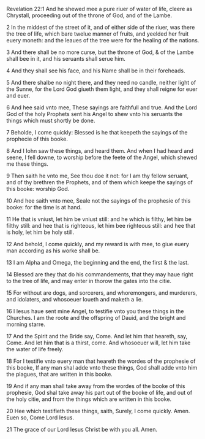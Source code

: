 Revelation 22:1 And he shewed mee a pure riuer of water of life, cleere as Chrystall, proceeding out of the throne of God, and of the Lambe.

2 In the middest of the street of it, and of either side of the riuer, was there the tree of life, which bare twelue manner of fruits, and yeelded her fruit euery moneth: and the leaues of the tree were for the healing of the nations.

3 And there shall be no more curse, but the throne of God, & of the Lambe shall bee in it, and his seruants shall serue him.

4 And they shall see his face, and his Name shall be in their foreheads.

5 And there shalbe no night there, and they need no candle, neither light of the Sunne, for the Lord God giueth them light, and they shall reigne for euer and euer.

6 And hee said vnto mee, These sayings are faithfull and true. And the Lord God of the holy Prophets sent his Angel to shew vnto his seruants the things which must shortly be done.

7 Beholde, I come quickly: Blessed is he that keepeth the sayings of the prophecie of this booke.

8 And I Iohn saw these things, and heard them. And when I had heard and seene, I fell downe, to worship before the feete of the Angel, which shewed me these things.

9 Then saith he vnto me, See thou doe it not: for I am thy fellow seruant, and of thy brethren the Prophets, and of them which keepe the sayings of this booke: worship God.

10 And hee saith vnto mee, Seale not the sayings of the prophesie of this booke: for the time is at hand.

11 He that is vniust, let him be vniust still: and he which is filthy, let him be filthy still: and hee that is righteous, let him bee righteous still: and hee that is holy, let him be holy still.

12 And behold, I come quickly, and my reward is with mee, to giue euery man according as his worke shall be.

13 I am Alpha and Omega, the beginning and the end, the first & the last.

14 Blessed are they that do his commandements, that they may haue right to the tree of life, and may enter in thorow the gates into the citie.

15 For without are dogs, and sorcerers, and whoremongers, and murderers, and idolaters, and whosoeuer loueth and maketh a lie.

16 I Iesus haue sent mine Angel, to testifie vnto you these things in the Churches. I am the roote and the offspring of Dauid, and the bright and morning starre.

17 And the Spirit and the Bride say, Come. And let him that heareth, say, Come. And let him that is a thirst, come. And whosoeuer will, let him take the water of life freely.

18 For I testifie vnto euery man that heareth the wordes of the prophesie of this booke, If any man shal adde vnto these things, God shall adde vnto him the plagues, that are written in this booke.

19 And if any man shall take away from the wordes of the booke of this prophesie, God shal take away his part out of the booke of life, and out of the holy citie, and from the things which are written in this booke.

20 Hee which testifieth these things, saith, Surely, I come quickly. Amen. Euen so, Come Lord Iesus.

21 The grace of our Lord Iesus Christ be with you all. Amen.
